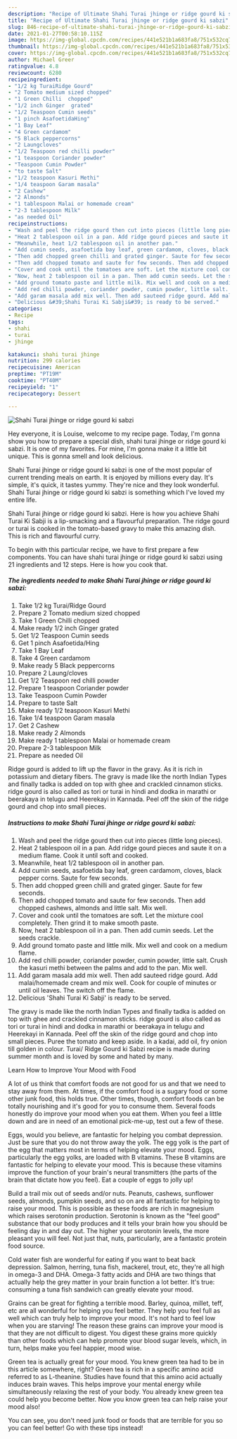 ```yaml
---
description: "Recipe of Ultimate Shahi Turai jhinge or ridge gourd ki sabzi"
title: "Recipe of Ultimate Shahi Turai jhinge or ridge gourd ki sabzi"
slug: 846-recipe-of-ultimate-shahi-turai-jhinge-or-ridge-gourd-ki-sabzi
date: 2021-01-27T00:58:10.115Z
image: https://img-global.cpcdn.com/recipes/441e521b1a683fa8/751x532cq70/shahi-turai-jhinge-or-ridge-gourd-ki-sabzi-recipe-main-photo.jpg
thumbnail: https://img-global.cpcdn.com/recipes/441e521b1a683fa8/751x532cq70/shahi-turai-jhinge-or-ridge-gourd-ki-sabzi-recipe-main-photo.jpg
cover: https://img-global.cpcdn.com/recipes/441e521b1a683fa8/751x532cq70/shahi-turai-jhinge-or-ridge-gourd-ki-sabzi-recipe-main-photo.jpg
author: Michael Greer
ratingvalue: 4.8
reviewcount: 6280
recipeingredient:
- "1/2 kg TuraiRidge Gourd"
- "2 Tomato medium sized chopped"
- "1 Green Chilli  chopped"
- "1/2 inch Ginger  grated"
- "1/2 Teaspoon Cumin seeds"
- "1 pinch AsafoetidaHing"
- "1 Bay Leaf"
- "4 Green cardamom"
- "5 Black peppercorns"
- "2 Laungcloves"
- "1/2 Teaspoon red chilli powder"
- "1 teaspoon Coriander powder"
- "Teaspoon Cumin Powder"
- "to taste Salt"
- "1/2 teaspoon Kasuri Methi"
- "1/4 teaspoon Garam masala"
- "2 Cashew"
- "2 Almonds"
- "1 tablespoon Malai or homemade cream"
- "2-3 tablespoon Milk"
- "as needed Oil"
recipeinstructions:
- "Wash and peel the ridge gourd then cut into pieces (little long pieces)."
- "Heat 2 tablespoon oil in a pan. Add ridge gourd pieces and saute it on a medium flame. Cook it until soft and cooked."
- "Meanwhile, heat 1/2 tablespoon oil in another pan."
- "Add cumin seeds, asafoetida bay leaf, green cardamom, cloves, black pepper corns. Saute for few seconds."
- "Then add chopped green chilli and grated ginger. Saute for few seconds."
- "Then add chopped tomato and saute for few seconds. Then add chopped cashews, almonds and little salt. Mix well."
- "Cover and cook until the tomatoes are soft. Let the mixture cool completely. Then grind it to make smooth paste."
- "Now, heat 2 tablespoon oil in a pan. Then add cumin seeds. Let the seeds crackle."
- "Add ground tomato paste and little milk. Mix well and cook on a medium flame."
- "Add red chilli powder, coriander powder, cumin powder, little salt. Crush the kasuri methi between the palms and add to the pan. Mix well."
- "Add garam masala add mix well. Then add sauteed ridge gourd. Add malai/homemade cream and mix well. Cook for couple of minutes or until oil leaves. The switch off the flame."
- "Delicious &#39;Shahi Turai Ki Sabji&#39; is ready to be served."
categories:
- Recipe
tags:
- shahi
- turai
- jhinge

katakunci: shahi turai jhinge 
nutrition: 299 calories
recipecuisine: American
preptime: "PT19M"
cooktime: "PT40M"
recipeyield: "1"
recipecategory: Dessert

---
```



![Shahi Turai jhinge or ridge gourd ki sabzi](https://img-global.cpcdn.com/recipes/441e521b1a683fa8/751x532cq70/shahi-turai-jhinge-or-ridge-gourd-ki-sabzi-recipe-main-photo.jpg)

Hey everyone, it is Louise, welcome to my recipe page. Today, I'm gonna show you how to prepare a special dish, shahi turai jhinge or ridge gourd ki sabzi. It is one of my favorites. For mine, I'm gonna make it a little bit unique. This is gonna smell and look delicious.

Shahi Turai jhinge or ridge gourd ki sabzi is one of the most popular of current trending meals on earth. It is enjoyed by millions every day. It's simple, it's quick, it tastes yummy. They're nice and they look wonderful. Shahi Turai jhinge or ridge gourd ki sabzi is something which I've loved my entire life.

Shahi Turai jhinge or ridge gourd ki sabzi. Here is how you achieve Shahi Turai Ki Sabji is a lip-smacking and a flavourful preparation. The ridge gourd or turai is cooked in the tomato-based gravy to make this amazing dish. This is rich and flavourful curry.


To begin with this particular recipe, we have to first prepare a few components. You can have shahi turai jhinge or ridge gourd ki sabzi using 21 ingredients and 12 steps. Here is how you cook that.

<!--inarticleads1-->

##### The ingredients needed to make Shahi Turai jhinge or ridge gourd ki sabzi:

1. Take 1/2 kg Turai/Ridge Gourd
1. Prepare 2 Tomato medium sized chopped
1. Take 1 Green Chilli  chopped
1. Make ready 1/2 inch Ginger  grated
1. Get 1/2 Teaspoon Cumin seeds
1. Get 1 pinch Asafoetida/Hing
1. Take 1 Bay Leaf
1. Take 4 Green cardamom
1. Make ready 5 Black peppercorns
1. Prepare 2 Laung/cloves
1. Get 1/2 Teaspoon red chilli powder
1. Prepare 1 teaspoon Coriander powder
1. Take Teaspoon Cumin Powder
1. Prepare to taste Salt
1. Make ready 1/2 teaspoon Kasuri Methi
1. Take 1/4 teaspoon Garam masala
1. Get 2 Cashew
1. Make ready 2 Almonds
1. Make ready 1 tablespoon Malai or homemade cream
1. Prepare 2-3 tablespoon Milk
1. Prepare as needed Oil


Ridge gourd is added to lift up the flavor in the gravy. As it is rich in potassium and dietary fibers. The gravy is made like the north Indian Types and finally tadka is added on top with ghee and crackled cinnamon sticks. ridge gourd is also called as tori or turai in hindi and dodka in marathi or beerakaya in telugu and Heerekayi in Kannada. Peel off the skin of the ridge gourd and chop into small pieces. 

<!--inarticleads2-->

##### Instructions to make Shahi Turai jhinge or ridge gourd ki sabzi:

1. Wash and peel the ridge gourd then cut into pieces (little long pieces).
1. Heat 2 tablespoon oil in a pan. Add ridge gourd pieces and saute it on a medium flame. Cook it until soft and cooked.
1. Meanwhile, heat 1/2 tablespoon oil in another pan.
1. Add cumin seeds, asafoetida bay leaf, green cardamom, cloves, black pepper corns. Saute for few seconds.
1. Then add chopped green chilli and grated ginger. Saute for few seconds.
1. Then add chopped tomato and saute for few seconds. Then add chopped cashews, almonds and little salt. Mix well.
1. Cover and cook until the tomatoes are soft. Let the mixture cool completely. Then grind it to make smooth paste.
1. Now, heat 2 tablespoon oil in a pan. Then add cumin seeds. Let the seeds crackle.
1. Add ground tomato paste and little milk. Mix well and cook on a medium flame.
1. Add red chilli powder, coriander powder, cumin powder, little salt. Crush the kasuri methi between the palms and add to the pan. Mix well.
1. Add garam masala add mix well. Then add sauteed ridge gourd. Add malai/homemade cream and mix well. Cook for couple of minutes or until oil leaves. The switch off the flame.
1. Delicious &#39;Shahi Turai Ki Sabji&#39; is ready to be served.


The gravy is made like the north Indian Types and finally tadka is added on top with ghee and crackled cinnamon sticks. ridge gourd is also called as tori or turai in hindi and dodka in marathi or beerakaya in telugu and Heerekayi in Kannada. Peel off the skin of the ridge gourd and chop into small pieces. Puree the tomato and keep aside. In a kadai, add oil, fry onion till golden in colour. Turai/ Ridge Gourd ki Sabzi recipe is made during summer month and is loved by some and hated by many. 

Learn How to Improve Your Mood with Food


A lot of us think that comfort foods are not good for us and that we need to stay away from them. At times, if the comfort food is a sugary food or some other junk food, this holds true. Other times, though, comfort foods can be totally nourishing and it's good for you to consume them. Several foods honestly do improve your mood when you eat them. When you feel a little down and are in need of an emotional pick-me-up, test out a few of these.

Eggs, would you believe, are fantastic for helping you combat depression. Just be sure that you do not throw away the yolk. The egg yolk is the part of the egg that matters most in terms of helping elevate your mood. Eggs, particularly the egg yolks, are loaded with B vitamins. These B vitamins are fantastic for helping to elevate your mood. This is because these vitamins improve the function of your brain's neural transmitters (the parts of the brain that dictate how you feel). Eat a couple of eggs to jolly up!

Build a trail mix out of seeds and/or nuts. Peanuts, cashews, sunflower seeds, almonds, pumpkin seeds, and so on are all fantastic for helping to raise your mood. This is possible as these foods are rich in magnesium which raises serotonin production. Serotonin is known as the "feel good" substance that our body produces and it tells your brain how you should be feeling day in and day out. The higher your serotonin levels, the more pleasant you will feel. Not just that, nuts, particularly, are a fantastic protein food source.

Cold water fish are wonderful for eating if you want to beat back depression. Salmon, herring, tuna fish, mackerel, trout, etc, they're all high in omega-3 and DHA. Omega-3 fatty acids and DHA are two things that actually help the grey matter in your brain function a lot better. It's true: consuming a tuna fish sandwich can greatly elevate your mood. 

Grains can be great for fighting a terrible mood. Barley, quinoa, millet, teff, etc are all wonderful for helping you feel better. They help you feel full as well which can truly help to improve your mood. It's not hard to feel low when you are starving! The reason these grains can improve your mood is that they are not difficult to digest. You digest these grains more quickly than other foods which can help promote your blood sugar levels, which, in turn, helps make you feel happier, mood wise.

Green tea is actually great for your mood. You knew green tea had to be in this article somewhere, right? Green tea is rich in a specific amino acid referred to as L-theanine. Studies have found that this amino acid actually induces brain waves. This helps improve your mental energy while simultaneously relaxing the rest of your body. You already knew green tea could help you become better. Now you know green tea can help raise your mood also!

You can see, you don't need junk food or foods that are terrible for you so you can feel better! Go  with  these tips  instead!

